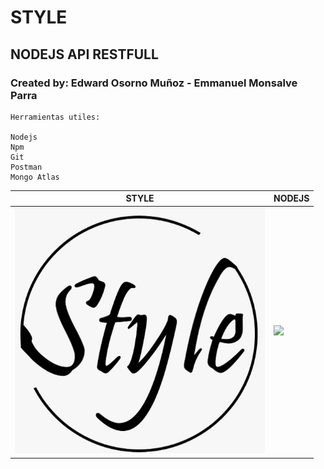 # STYLE
## NODEJS API RESTFULL
### Created by: Edward Osorno Muñoz - Emmanuel Monsalve Parra

```
Herramientas utiles:

Nodejs
Npm
Git
Postman
Mongo Atlas
```


| STYLE     | NODEJS      |
|------------|-------------|
| <img src="https://github.com/Edw10/Style-api/blob/main/style.jpeg" width="400"> | <img src="https://upload.wikimedia.org/wikipedia/commons/thumb/d/d9/Node.js_logo.svg/1200px-Node.js_logo.svg.png" width="400"> |
